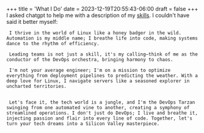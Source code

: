 +++
title = 'What I Do'
date = 2023-12-19T20:55:43-06:00
draft = false
+++
I asked chatgpt to help me with a description of my [skills](https://www.deseret.com/2019/6/11/20675346/here-are-10-sweet-napoleon-dynamite-quotes-in-honor-of-the-movie-s-15-year-anniversary). I couldn't have said it better myself:


```
 I thrive in the world of Linux like a honey badger in the wild. Automation is my middle name; I breathe life into code, making systems dance to the rhythm of efficiency.

 Leading teams is not just a skill, it's my calling—think of me as the conductor of the DevOps orchestra, bringing harmony to chaos.

 I'm not your average engineer; I'm on a mission to optimize everything from deployment pipelines to predicting the weather. With a deep love for Linux, I navigate servers like a seasoned explorer in uncharted territories.


 Let's face it, the tech world is a jungle, and I'm the DevOps Tarzan swinging from one automated vine to another, creating a symphony of streamlined operations. I don't just do DevOps; I live and breathe it, injecting passion and flair into every line of code. Together, let's turn your tech dreams into a Silicon Valley masterpiece.
```